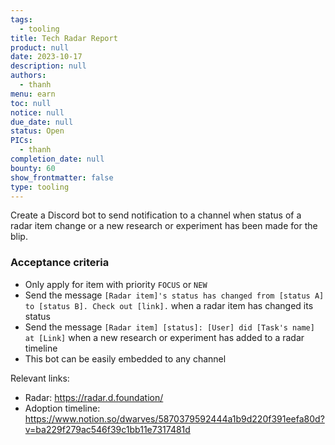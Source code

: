 ```yaml
---
tags: 
  - tooling
title: Tech Radar Report
product: null
date: 2023-10-17
description: null
authors: 
  - thanh
menu: earn
toc: null
notice: null
due_date: null
status: Open
PICs: 
  - thanh
completion_date: null
bounty: 60
show_frontmatter: false
type: tooling
---
```


Create a Discord bot to send notification to a channel when status of a radar item change or a new research or experiment has been made for the blip.

### Acceptance criteria

- Only apply for item with priority `FOCUS` or `NEW`
- Send the message `[Radar item]'s status has changed from [status A] to [status B]. Check out [link].` when a radar item has changed its status
- Send the message `[Radar item] [status]: [User] did [Task's name] at [Link]` when a new research or experiment has added to a radar timeline
- This bot can be easily embedded to any channel

Relevant links:

- Radar: https://radar.d.foundation/
- Adoption timeline: https://www.notion.so/dwarves/5870379592444a1b9d220f391eefa80d?v=ba229f279ac546f39c1bb11e7317481d
